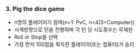 ### 3. Pig the dice game
 - n명의 플레이어가 참여(n=1: PvC, n<4(3+Computer))
 - 시계방향으로 턴을 진행하며 각 턴 당 시도횟수는 무제한
 - Roll or Stop을 선택
 - 가정 먼저 100점을 획득한 플레이어(또는 컴퓨터)가 승리
